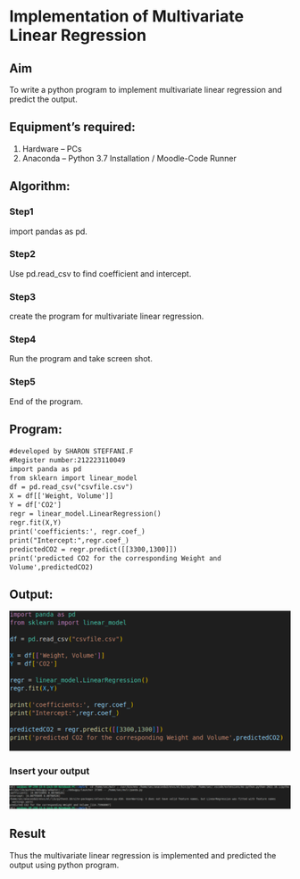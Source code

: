 # Implementation of Multivariate Linear Regression
## Aim
To write a python program to implement multivariate linear regression and predict the output.
## Equipment’s required:
1.	Hardware – PCs
2.	Anaconda – Python 3.7 Installation / Moodle-Code Runner
## Algorithm:
### Step1 
import pandas as pd.

### Step2
Use pd.read_csv to find coefficient and intercept.

### Step3
create the program for multivariate linear regression.

### Step4
Run the program and take screen shot.


### Step5
End of the program.


## Program:
```
#developed by SHARON STEFFANI.F
#Register number:212223110049
import panda as pd
from sklearn import linear_model
df = pd.read_csv("csvfile.csv")
X = df[['Weight, Volume']]
Y = df['CO2']
regr = linear_model.LinearRegression()
regr.fit(X,Y)
print('coefficients:', regr.coef_)
print("Intercept:",regr.coef_)
predictedCO2 = regr.predict([[3300,1300]])
print('predicted CO2 for the corresponding Weight and Volume',predictedCO2)

```
## Output:
![alt text](image.png)

### Insert your output

![alt text](image-1.png)

## Result
Thus the multivariate linear regression is implemented and predicted the output using python program.